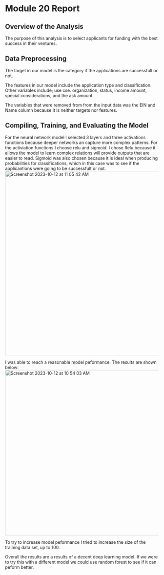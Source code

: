 # Module 20 Report

## Overview of the Analysis

The purpose of this analysis is to select applicants for funding with the best success in their ventures.


## Data Preprocessing

The target in our model is the category if the applications are successfull or not. 

The features in our model include the application type and classification. Other variables include; use cse. organization, status, income amount, special considerations, and the ask amount. 

The variables that were removed from from the input data was the EIN and Name column because it is neither targets nor features. 

## Compiling, Training, and Evaluating the Model

For the neural network model I selected 3 layers and three activations functions because deeper networks an capture more complex patterns. For the activiation functions I choose relu and sigmoid. I chose Relu because it allows the model to learn complex relations will provide outputs that are easier to read. Sigmoid was also chosen because it is ideal when producing probabilities for classifications, which in this case was to see if the applicantions were going to be successfult or not.
<img width="604" alt="Screenshot 2023-10-12 at 11 05 42 AM" src="https://github.com/ailalvar/deep-learning-challenge/assets/131564308/071ff8a9-7b6c-4b74-b18d-e1dd16840890">


I was able to reach a reasonable model peformance. The results are shown below:
<img width="542" alt="Screenshot 2023-10-12 at 10 54 03 AM" src="https://github.com/ailalvar/deep-learning-challenge/assets/131564308/47796298-7f74-484a-b0a0-ddd80496f0f5">

To try to increase model peformance I tried to increase the size of the training data set, up to 100.

Overall the results are a results of a decent deep learning model. If we were to try this with a different model we could use random forest to see if it can peform better. 
